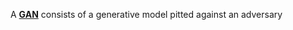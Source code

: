 A **[GAN](https://arxiv.org/pdf/1406.2661.pdf)** consists of a generative model pitted against an adversary


